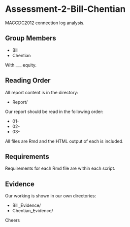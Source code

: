 # Assessment-2-Bill-Chentian
MACCDC2012 connection log analysis.

## Group Members

* Bill
* Chentian

With ___ equity.

## Reading Order

All report content is in the directory:

* Report/

Our report should be read in the following order:

* 01-
* 02-
* 03-

All files are Rmd and the HTML output of each is included.

## Requirements

Requirements for each Rmd file are within each script.

## Evidence

Our working is shown in our own directories:

* Bill_Evidence/
* Chentian_Evidence/

Cheers
